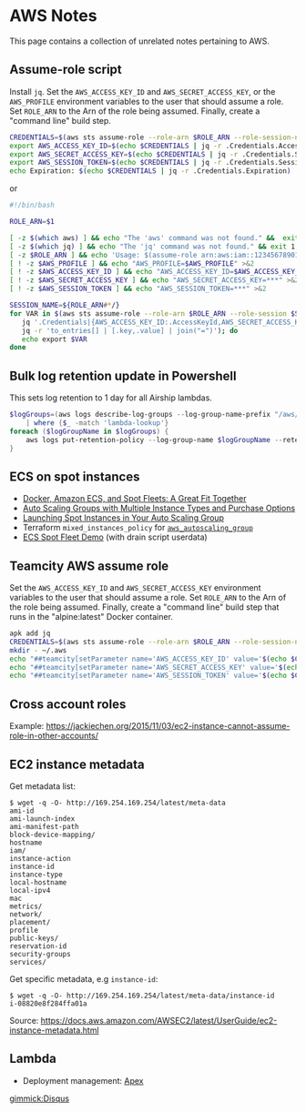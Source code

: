# AWS Notes

This page contains a collection of unrelated notes pertaining to AWS.

## Assume-role script

Install `jq`. Set the `AWS_ACCESS_KEY_ID` and `AWS_SECRET_ACCESS_KEY`, or the `AWS_PROFILE` environment variables to the user that should assume a role. 
Set `ROLE_ARN` to the Arn of the role being assumed. Finally, create a "command line" build step.

```bash
CREDENTIALS=$(aws sts assume-role --role-arn $ROLE_ARN --role-session-name teamcity  --duration-seconds 900)
export AWS_ACCESS_KEY_ID=$(echo $CREDENTIALS | jq -r .Credentials.AccessKeyId)
export AWS_SECRET_ACCESS_KEY=$(echo $CREDENTIALS | jq -r .Credentials.SecretAccessKey)
export AWS_SESSION_TOKEN=$(echo $CREDENTIALS | jq -r .Credentials.SessionToken)
echo Expiration: $(echo $CREDENTIALS | jq -r .Credentials.Expiration)
```

or 

```bash
#!/bin/bash

ROLE_ARN=$1

[ -z $(which aws) ] && echo "The 'aws' command was not found." &&  exit 1
[ -z $(which jq) ] && echo "The 'jq' command was not found." && exit 1
[ -z $ROLE_ARN ] && echo 'Usage: $(assume-role arn:aws:iam::123456789012:role/my-role)' && exit 1
[ ! -z $AWS_PROFILE ] && echo "AWS_PROFILE=$AWS_PROFILE" >&2
[ ! -z $AWS_ACCESS_KEY_ID ] && echo "AWS_ACCESS_KEY_ID=$AWS_ACCESS_KEY_ID" >&2
[ ! -z $AWS_SECRET_ACCESS_KEY ] && echo "AWS_SECRET_ACCESS_KEY=***" >&2
[ ! -z $AWS_SESSION_TOKEN ] && echo "AWS_SESSION_TOKEN=***" >&2

SESSION_NAME=${ROLE_ARN#*/}
for VAR in $(aws sts assume-role --role-arn $ROLE_ARN --role-session $SESSION_NAME --output json | 
   jq '.Credentials|{AWS_ACCESS_KEY_ID:.AccessKeyId,AWS_SECRET_ACCESS_KEY:.SecretAccessKey,AWS_SESSION_TOKEN:.SessionToken}' |
   jq -r 'to_entries[] | [.key,.value] | join("=")'); do
   echo export $VAR
done
```

## Bulk log retention update in Powershell

This sets log retention to 1 day for all Airship lambdas.

```powershell
$logGroups=(aws logs describe-log-groups --log-group-name-prefix "/aws/lambda" --query "logGroups[*].logGroupName" --output=text).Split() `
    | where {$_ -match 'lambda-lookup'} 
foreach ($logGroupName in $logGroups) {
    aws logs put-retention-policy --log-group-name $logGroupName --retention-in-days 1
}
```

## ECS on spot instances

* [Docker, Amazon ECS, and Spot Fleets: A Great Fit Together](https://aws.amazon.com/blogs/aws/docker-amazon-ecs-and-spot-fleets-a-great-fit-together/)
* [Auto Scaling Groups with Multiple Instance Types and Purchase Options](https://docs.aws.amazon.com/autoscaling/ec2/userguide/asg-purchase-options.html)
* [Launching Spot Instances in Your Auto Scaling Group](https://docs.aws.amazon.com/autoscaling/ec2/userguide/asg-launch-spot-instances.html)
* Terraform `mixed_instances_policy` for [`aws_autoscaling_group`](https://www.terraform.io/docs/providers/aws/r/autoscaling_group.html)
* [ECS Spot Fleet Demo](https://github.com/tongueroo/ecs-spot-demo) (with drain script userdata)


## Teamcity AWS assume role

Set the `AWS_ACCESS_KEY_ID` and `AWS_SECRET_ACCESS_KEY` environment variables to the user that should assume a role. Set `ROLE_ARN` to the Arn of the role being assumed. Finally, create a "command line" build step that runs in the "alpine:latest" Docker container.

```bash
apk add jq
CREDENTIALS=$(aws sts assume-role --role-arn $ROLE_ARN --role-session-name teamcity  --duration-seconds 900)
mkdir - ~/.aws
echo "##teamcity[setParameter name='AWS_ACCESS_KEY_ID' value='$(echo $CREDENTIALS | jq -r .Credentials.AccessKeyId)']"
echo "##teamcity[setParameter name='AWS_SECRET_ACCESS_KEY' value='$(echo $CREDENTIALS | jq -r .Credentials.SecretAccessKey)']"
echo "##teamcity[setParameter name='AWS_SESSION_TOKEN' value='$(echo $CREDENTIALS | jq -r .Credentials.SessionToken)']"
```

## Cross account roles

Example: https://jackiechen.org/2015/11/03/ec2-instance-cannot-assume-role-in-other-accounts/

## EC2 instance metadata

Get metadata list:

    $ wget -q -O- http://169.254.169.254/latest/meta-data
    ami-id
    ami-launch-index
    ami-manifest-path
    block-device-mapping/
    hostname
    iam/
    instance-action
    instance-id
    instance-type
    local-hostname
    local-ipv4
    mac
    metrics/
    network/
    placement/
    profile
    public-keys/
    reservation-id
    security-groups
    services/

Get specific metadata, e.g `instance-id`:

    $ wget -q -O- http://169.254.169.254/latest/meta-data/instance-id
    i-08820e8f284ffa01a

Source: https://docs.aws.amazon.com/AWSEC2/latest/UserGuide/ec2-instance-metadata.html

## Lambda

* Deployment management: [Apex](http://apex.run/)

[gimmick:Disqus](swissarmyronin-github-io)